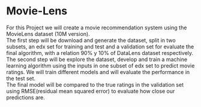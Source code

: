 # Movie-Lens
For this Project we will create a movie recommendation system using the MovieLens dataset (10M version).  
The first step will be download and generate the dataset, split in two subsets, an edx set for training and test and a validation set for evaluate the final algorithm, with a relation 90% y 10% of DataLens dataset respectively.   
The second step will be explore the dataset, develop and train a machine learning algorithm using the inputs in one subset of edx set to predict movie ratings. We will train different models and will evaluate the performance in the test set.   
The final model will be compared to the true ratings in the validation set using RMSE(residual mean squared error) to evaluate how close our predictions are.
